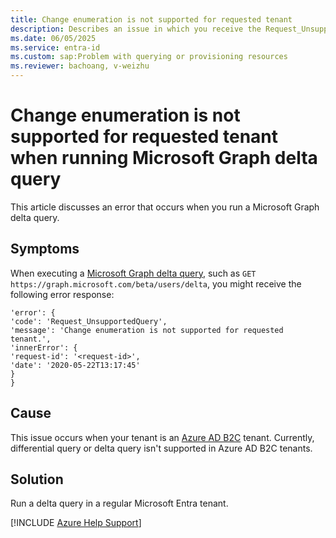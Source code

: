 ```yaml
---
title: Change enumeration is not supported for requested tenant
description: Describes an issue in which you receive the Request_UnsupportedQuery error code when you run a Microsoft Graph delta query.
ms.date: 06/05/2025
ms.service: entra-id
ms.custom: sap:Problem with querying or provisioning resources
ms.reviewer: bachoang, v-weizhu
---
```

# Change enumeration is not supported for requested tenant when running Microsoft Graph delta query

This article discusses an error that occurs when you run a Microsoft Graph delta query.

## Symptoms

When executing a [Microsoft Graph delta query](/graph/delta-query-overview), such as `GET https://graph.microsoft.com/beta/users/delta`, you might receive the following error response:

```output
'error': {
'code': 'Request_UnsupportedQuery',
'message': 'Change enumeration is not supported for requested tenant.',
'innerError': {
'request-id': '<request-id>',
'date': '2020-05-22T13:17:45'
}
}
```

## Cause

This issue occurs when your tenant is an [Azure AD B2C](/azure/active-directory-b2c/overview) tenant. Currently, differential query or delta query isn't supported in Azure AD B2C tenants.

## Solution

Run a delta query in a regular Microsoft Entra tenant.

[!INCLUDE [Azure Help Support](../../../includes/azure-help-support.md)]